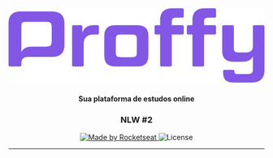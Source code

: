 <div align="center">
<img src="./images/logopurple.svg">
</div>

<h4 align="center">Sua plataforma de estudos online</h3>
<h3 align="center">NLW #2</h2>

<p align="center">
  <a href="https://rocketseat.com.br">
    <img alt="Made by Rocketseat" src="https://img.shields.io/badge/made%20by-Rocketseat-red">
  </a>
  <img alt="License" src="https://img.shields.io/badge/license-MIT-red">
</p>


---
